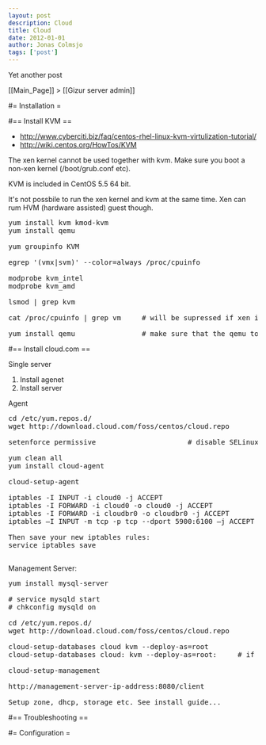 ```yaml
---
layout: post
description: Cloud
title: Cloud
date: 2012-01-01
author: Jonas Colmsjo
tags: ['post']
---
```


Yet another post





[[Main_Page]] > [[Gizur server admin]]

#= Installation =

#== Install KVM ==

* http://www.cyberciti.biz/faq/centos-rhel-linux-kvm-virtulization-tutorial/
* http://wiki.centos.org/HowTos/KVM

The xen kernel cannot be used together with kvm. Make sure you boot a non-xen kernel (/boot/grub.conf etc).

KVM is included in CentOS 5.5 64 bit.

It's not possbile to run the xen kernel and kvm at the same time. Xen can rum HVM (hardware assisted) guest though.

<pre>
yum install kvm kmod-kvm
yum install qemu

yum groupinfo KVM

egrep '(vmx|svm)' --color=always /proc/cpuinfo

modprobe kvm_intel
modprobe kvm_amd

lsmod | grep kvm

cat /proc/cpuinfo | grep vm     # will be supressed if xen is running
 
yum install qemu                # make sure that the qemu tools are installed and latest version
</pre>

#== Install cloud.com ==

Single server
1. Install agenet
2. Install server

Agent
<pre>
cd /etc/yum.repos.d/
wget http://download.cloud.com/foss/centos/cloud.repo

setenforce permissive                      # disable SELinux

yum clean all
yum install cloud-agent

cloud-setup-agent

iptables -I INPUT -i cloud0 -j ACCEPT
iptables -I FORWARD -i cloud0 -o cloud0 -j ACCEPT
iptables -I FORWARD -i cloudbr0 -o cloudbr0 -j ACCEPT
iptables –I INPUT -m tcp -p tcp --dport 5900:6100 –j ACCEPT

Then save your new iptables rules:
service iptables save

</pre>


Management Server:
<pre>
yum install mysql-server

# service mysqld start
# chkconfig mysqld on

cd /etc/yum.repos.d/
wget http://download.cloud.com/foss/centos/cloud.repo

cloud-setup-databases cloud kvm --deploy-as=root                 # if there is no password set for mysql
cloud-setup-databases cloud:<dbpassword> kvm --deploy-as=root:<rootpassword>     # if there is a password for mysql

cloud-setup-management

http://management-server-ip-address:8080/client

Setup zone, dhcp, storage etc. See install guide...
</pre>


#== Troubleshooting ==


#= Configuration =
